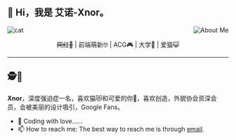 ## 🌱 Hi，我是 艾诺-Xnor。

 <img align="right" alt="About Me" src="https://github-readme-stats.vercel.app/api?username=xnor-bear&show_icons=true&hide_border=true&hide=contribs" />


![cat](https://raw.githubusercontent.com/Xnor-bear/Living-room-for-Pic/master/cat1.gif)


<center> <s>网红👻</s> | 前端萌新🤓 | ACG🎮 | 大学🐶 | 爱猫😺 </center>

--------

## 🕵🎏
**Xnor**，深度强迫症一名，喜欢猫😻和可爱的你💖，喜欢创造，外貌协会资深会员，会被美丽的设计吸引，Google Fans。


- 🔭 Coding with love……
- 📫 How to reach me: The best way to reach me is through [email](mailto:xiangnorth@qq.com).
